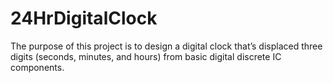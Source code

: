 # 24HrDigitalClock
The purpose of this project is to design a digital clock that’s displaced three digits (seconds, minutes, and hours) from basic digital discrete IC components.
